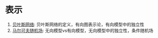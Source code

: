 # 表示

1. [贝叶斯网络](bayesian_networks.md): 贝叶斯网络的定义，有向图表示论，有向模型中的独立性
2. [马尔可夫随机场](markov_random_fields.md): 无向模型vs有向模型，无向模型中的独立性，条件随机场